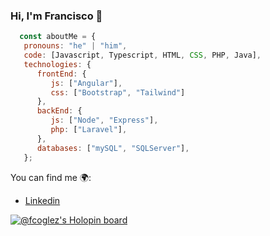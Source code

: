 ### Hi, I'm Francisco 👋

```js
  const aboutMe = {
   pronouns: "he" | "him",
   code: [Javascript, Typescript, HTML, CSS, PHP, Java],
   technologies: {
      frontEnd: {
         js: ["Angular"],
         css: ["Bootstrap", "Tailwind"]
      },
      backEnd: {
         js: ["Node", "Express"],
         php: ["Laravel"],
      },
      databases: ["mySQL", "SQLServer"],
   };
```
You can find me 🌍:
- [Linkedin](https://www.linkedin.com/in/francisco-gonz%C3%A1lez-hontoria-217418251/)




[![@fcoglez's Holopin board](https://holopin.me/fcoglez)](https://holopin.io/@fcoglez)
